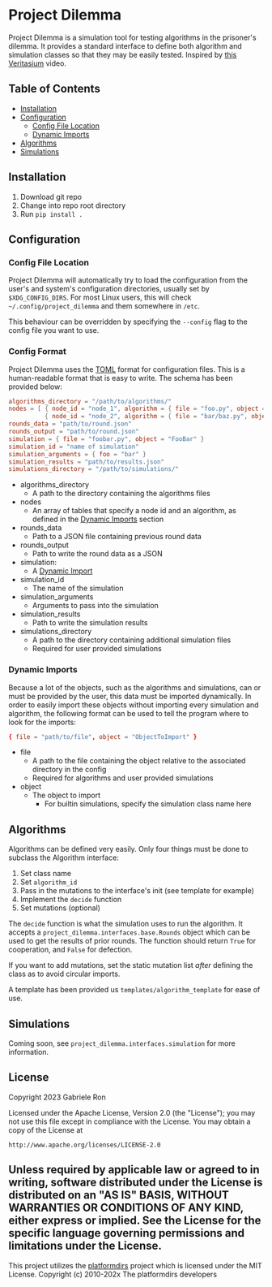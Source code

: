 # Project Dilemma
Project Dilemma is a simulation tool for testing algorithms in the prisoner's dilemma.
It provides a standard interface to define both algorithm and simulation classes so that they may be easily tested.
Inspired by [this Veritasium](https://youtu.be/mScpHTIi-kM?si=7pe8XjmjjWLhMup6) video.

## Table of Contents
* [Installation](#installation)
* [Configuration](#configuration)
  * [Config File Location](#config-file-location)
  * [Dynamic Imports](#dynamic-imports)
* [Algorithms](#algorithms)
* [Simulations](#simulations)

## Installation
1. Download git repo
2. Change into repo root directory
3. Run `pip install .`

## Configuration
### Config File Location
Project Dilemma will automatically try to load the configuration from the user's and system's configuration directories,
usually set by `$XDG_CONFIG_DIRS`. For most Linux users, this will check `~/.config/project_dilemma` and them somewhere
in `/etc`.

This behaviour can be overridden by specifying the `--config` flag to the config file you want to use.
### Config Format
Project Dilemma uses the [TOML](https://toml.io/) format for configuration files.
This is a human-readable format that is easy to write.
The schema has been provided below:

```toml
algorithms_directory = "/path/to/algorithms/"
nodes = [ { node_id = "node_1", algorithm = { file = "foo.py", object = "Foo" } },
          { node_id = "node_2", algorithm = { file = "bar/baz.py", object = "Baz" } } ]
rounds_data = "path/to/round.json"
rounds_output = "path/to/round.json"
simulation = { file = "foobar.py", object = "FooBar" }
simulation_id = "name of simulation"
simulation_arguments = { foo = "bar" }
simulation_results = "path/to/results.json"
simulations_directory = "/path/to/simulations/"
```

* algorithms_directory
  * A path to the directory containing the algorithms files
* nodes
  * An array of tables that specify a node id and an algorithm, as defined in the [Dynamic Imports](#dynamic-imports)
section
* rounds_data
  * Path to a JSON file containing previous round data
* rounds_output
  * Path to write the round data as a JSON
* simulation:
  * A [Dynamic Import](#dynamic-imports)
* simulation_id
  * The name of the simulation
* simulation_arguments
  * Arguments to pass into the simulation
* simulation_results
  * Path to write the simulation results
* simulations_directory
  * A path to the directory containing additional simulation files
  * Required for user provided simulations

### Dynamic Imports
Because a lot of the objects, such as the algorithms and simulations, can or must be provided by the user, this data
must be imported dynamically.
In order to easily import these objects without importing every simulation and algorithm, the following format can be
used to tell the program where to look for the imports:

```toml
{ file = "path/to/file", object = "ObjectToImport" }
```

* file
  * A path to the file containing the object relative to the associated directory in the config
  * Required for algorithms and user provided simulations
* object
  * The object to import
    * For builtin simulations, specify the simulation class name here

## Algorithms
Algorithms can be defined very easily.
Only four things must be done to subclass the Algorithm interface:
1. Set class name
2. Set `algorithm_id`
3. Pass in the mutations to the interface's init (see template for example)
4. Implement the `decide` function
5. Set mutations (optional)

The `decide` function is what the simulation uses to run the algorithm.
It accepts a `project_dilemma.interfaces.base.Rounds` object which can be used to get the results of prior rounds.
The function should return `True` for cooperation, and `False` for defection.

If you want to add mutations, set the static mutation list *after* defining the class as to avoid circular imports.

A template has been provided us `templates/algorithm_template` for ease of use.

## Simulations
Coming soon, see `project_dilemma.interfaces.simulation` for more information.

## License
Copyright 2023 Gabriele Ron

Licensed under the Apache License, Version 2.0 (the "License");
you may not use this file except in compliance with the License.
You may obtain a copy of the License at

    http://www.apache.org/licenses/LICENSE-2.0

Unless required by applicable law or agreed to in writing, software
distributed under the License is distributed on an "AS IS" BASIS,
WITHOUT WARRANTIES OR CONDITIONS OF ANY KIND, either express or implied.
See the License for the specific language governing permissions and
limitations under the License.
---
This project utilizes the [platformdirs](https://github.com/platformdirs/platformdirs) project which is licensed under the MIT License.
Copyright (c) 2010-202x The platformdirs developers